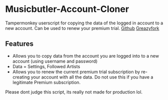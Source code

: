 # Musicbutler-Account-Cloner
Tampermonkey userscript for copying the data of the logged in account to a new account. Can be used to renew your premium trial.
[Github](https://github.com/bababoi-2/Musicbutler-Account-Cloner/)
[Greazyfork](https://greasyfork.org/en/scripts/500050-music-butler-account-cloner)

## Features
- Allows you to copy data from the account you are logged into to a new account (using username and password)
- Data = Settings, Followed Artists
- Allows you to renew the current premium trial subscription by re-creating your account with all the data. Do not use this if you have a legitimate Premium subscription.

Please dont judge this script, its really not made for production lol.
